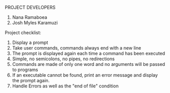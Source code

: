 PROJECT DEVELOPERS
1. Nana Ramaboea
2. Josh Myles Karamuzi

Project checklist:
1. Display a prompt
2. Take user commands, commands always end with a new line
3. The prompt is displayed again each time a command has been executed
4. Simple, no semicolons, no pipes, no redirections
5. Commands are made of only one word and no arguments will be passed to programs
6. If an executable cannot be found, print an error message and display the prompt again.
7. Handle Errors as well as the "end of file" condition
